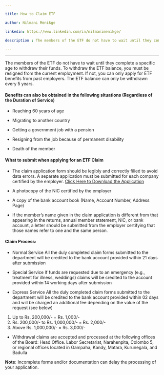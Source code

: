 ```yaml
---

title: How to Claim ETF 

author: Nilmani Menikge

linkedin: https://www.linkedin.com/in/nilmanimenikge/

description : The members of the ETF do not have to wait until they complete a specific age to withdraw their funds. To withdraw the ETF balance, you must be resigned from the current employment. If not, you can only apply for ETF benefits from past employers. The ETF balance can only be withdrawn every 5 years.

---
```

___

The members of the ETF do not have to wait until they complete a specific age to withdraw their funds. To withdraw the ETF balance, you must be resigned from the current employment. If not, you can only apply for ETF benefits from past employers. The ETF balance can only be withdrawn every 5 years.

#### **Benefits can also be obtained in the following situations (Regardless of the Duration of Service)**

- Reaching 60 years of age

- Migrating to another country

- Getting a government job with a pension

- Resigning from the job because of permanent disability

- Death of the member

#### **What to submit when applying for an ETF Claim**

- The claim application form should be legibly and correctly filled to avoid data errors. A separate application must be submitted for each company certified by the employer.  [Click Here to Download the Application](http://www.etfb.lk/pdf/ClaimApplicationFormVI.pdf?fbclid=IwAR0Yq5XeF2nj9itCdleI3QLrUGyDzeI9v24bbmUMmzciEgBWgnop6YV5ufY)

- A photocopy of the NIC certified by the employer

- A copy of the bank account book (Name, Account Number, Address Page)

- If the member’s name given in the claim application is different from that appearing in the returns, annual member statement, NIC, or bank account, a letter should be submitted from the employer certifying that those names refer to one and the same person.

#### **Claim Process:**

- Normal Service
All the duly completed claim forms submitted to the department will be credited to the bank account provided within 21 days after submission

- Special Service
If funds are requested due to an emergency (e.g., treatment for illness, weddings) claims will be credited to the account provided within 14 working days after submission

- Express Service
All the duly completed claim forms submitted to the department will be credited to the bank account provided within 02 days and will be charged an additional fee depending on the value of the request  (see below)
1.	Up to Rs. 200,000/- = Rs. 1,000/-
2.	Rs. 200,000/- to Rs. 1,000,000/- = Rs. 2,000/-
3.	Above Rs. 1,000,000/- = Rs. 3,000/-

- Withdrawal claims are accepted and processed at the following offices of the Board:
Head Office. Labor Secretariat, Narahenpita, Colombo 5, or regional offices located in Gampaha, Kandy, Matara, Kurunegala, and Badulla 

**Note:** Incomplete forms and/or documentation can delay the processing of your application.
